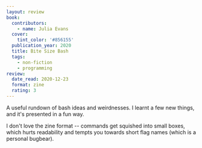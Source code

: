 ```yaml
---
layout: review
book:
  contributors:
    - name: Julia Evans
  cover:
    tint_color: '#856155'
  publication_year: 2020
  title: Bite Size Bash
  tags:
    - non-fiction
    - programming
review:
  date_read: 2020-12-23
  format: zine
  rating: 3
---
```


A useful rundown of bash ideas and weirdnesses.
I learnt a few new things, and it's presented in a fun way.

I don't love the zine format -- commands get squished into small boxes, which hurts readability and tempts you towards short flag names (which is a personal bugbear).

